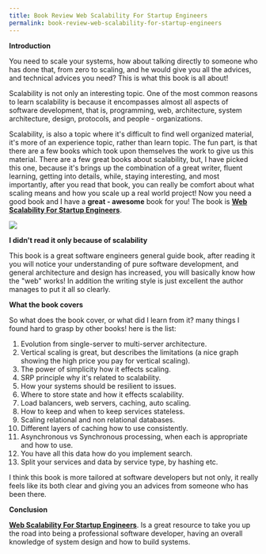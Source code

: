 ```yaml
---
title: Book Review Web Scalability For Startup Engineers
permalink: book-review-web-scalability-for-startup-engineers
---
```

**Introduction**

You need to scale your systems, how about talking directly to someone who has done that, from zero to scaling, and he would give you all the advices, and technical advices you need? This is what this book is all about!

Scalability is not only an interesting topic.  One of the most common reasons to learn scalability is because it encompasses almost all aspects of software development, that is, programming, web, architecture, system architecture, design, protocols, and people - organizations.

Scalability, is also a topic where it's difficult to find well organized material, it's more of an experience topic, rather than learn topic.  The fun part, is that there are a few books which took upon themselves the work to give us this material.  There are a few great books about scalability, but, I have picked this one, because it's brings up the combination of a great writer, fluent learning, getting into details, while, staying interesting, and most importantly, after you read that book, you can really be comfort about what scaling means and how you scale up a real world project! Now you need a good book and I have a **great - awesome** book for you! The book is **[Web Scalability For Startup Engineers](http://amzn.to/2xp7yml)**.

<a target="_blank"  href="https://www.amazon.com/gp/product/0071843655/ref=as_li_tl?ie=UTF8&camp=1789&creative=9325&creativeASIN=0071843655&linkCode=as2&tag=planetizer0c-20&linkId=6cbdea0515ca4327a5703df9433f302e"><img border="0" src="//ws-na.amazon-adsystem.com/widgets/q?_encoding=UTF8&MarketPlace=US&ASIN=0071843655&ServiceVersion=20070822&ID=AsinImage&WS=1&Format=_SL250_&tag=planetizer0c-20" ></a><img src="//ir-na.amazon-adsystem.com/e/ir?t=planetizer0c-20&l=am2&o=1&a=0071843655" width="1" height="1" border="0" alt="" style="border:none !important; margin:0px !important;" />
 
**I didn't read it only because of scalability**

This book is a great software engineers general guide book, after reading it you will notice your understanding of pure software development, and general architecture and design has increased, you will basically know how the "web" works!  In addition the writing style is just excellent the author manages to put it all so clearly.

**What the book covers**

So what does the book cover, or what did I learn from it? many things I found hard to grasp by other books! here is the list:

1. Evolution from single-server to multi-server architecture.
1. Vertical scaling is great, but describes the limitations (a nice graph showing the high price you pay for vertical scaling).
1. The power of simplicity how it effects scaling.
1. SRP principle why it's related to scalability.
1. How your systems should be resilient to issues.
1. Where to store state and how it effects scalability.
1. Load balancers, web servers, caching, auto scaling.
1. How to keep and when to keep services stateless.
1. Scaling relational and non relational databases.
1. Different layers of caching how to use consistently.
1. Asynchronous vs Synchronous processing, when each is appropriate and how to use.
1. You have all this data how do you implement search.
1. Split your services and data by service type, by hashing etc.

I think this book is more tailored at software developers but not only, it really feels like its both clear and giving you an advices from someone who has been there.

**Conclusion**

**[Web Scalability For Startup Engineers](http://amzn.to/2xp7yml)**. Is a great resource to take you up the road into being a professional software developer, having an overall knowledge of system design and how to build systems.